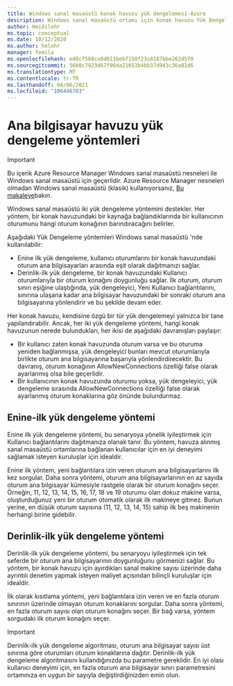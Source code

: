 ```yaml
---
title: Windows sanal masaüstü konak havuzu yük dengelemesi-Azure
description: Windows sanal masaüstü ortamı için konak havuzu Yük Dengeleme yöntemleri hakkında bilgi edinin.
author: Heidilohr
ms.topic: conceptual
ms.date: 10/12/2020
ms.author: helohr
manager: femila
ms.openlocfilehash: ed0cf568ca8d011beb7150f23c0187bbe262d5f0
ms.sourcegitcommit: 56b0c7923d67f96da21653b4bb37d943c36a81d6
ms.translationtype: MT
ms.contentlocale: tr-TR
ms.lasthandoff: 04/06/2021
ms.locfileid: "106446783"
---
```

# <a name="host-pool-load-balancing-methods"></a>Ana bilgisayar havuzu yük dengeleme yöntemleri

>[!IMPORTANT]
>Bu içerik Azure Resource Manager Windows sanal masaüstü nesneleri ile Windows sanal masaüstü için geçerlidir. Azure Resource Manager nesneleri olmadan Windows sanal masaüstü (klasik) kullanıyorsanız, [Bu makaleye](./virtual-desktop-fall-2019/host-pool-load-balancing-2019.md)bakın.

Windows sanal masaüstü iki yük dengeleme yöntemini destekler. Her yöntem, bir konak havuzundaki bir kaynağa bağlandıklarında bir kullanıcının oturumunu hangi oturum konağının barındıracağını belirler.

Aşağıdaki Yük Dengeleme yöntemleri Windows sanal masaüstü 'nde kullanılabilir:

- Enine ilk yük dengeleme, kullanıcı oturumlarını bir konak havuzundaki oturum ana bilgisayarları arasında eşit olarak dağıtmanızı sağlar.
- Derinlik-ilk yük dengeleme, bir konak havuzundaki Kullanıcı oturumlarıyla bir oturum konağını doygunluğu sağlar. İlk oturum, oturum sınırı eşiğine ulaştığında, yük dengeleyici, Yeni Kullanıcı bağlantılarını, sınırına ulaşana kadar ana bilgisayar havuzundaki bir sonraki oturum ana bilgisayarına yönlendirir ve bu şekilde devam eder.

Her konak havuzu, kendisine özgü bir tür yük dengelemeyi yalnızca bir tane yapılandırabilir. Ancak, her iki yük dengeleme yöntemi, hangi konak havuzunun nerede bulundukları, her ikisi de aşağıdaki davranışları paylaşır:

- Bir kullanıcı zaten konak havuzunda oturum varsa ve bu oturuma yeniden bağlanmışsa, yük dengeleyici bunları mevcut oturumlarıyla birlikte oturum ana bilgisayarına başarıyla yönlendirdirecektir. Bu davranış, oturum konağının AllowNewConnections özelliği false olarak ayarlanmış olsa bile geçerlidir.
- Bir kullanıcının konak havuzunda oturumu yoksa, yük dengeleyici, yük dengeleme sırasında AllowNewConnections özelliği false olarak ayarlanmış oturum konaklarına göz önünde bulundurmaz.

## <a name="breadth-first-load-balancing-method"></a>Enine-ilk yük dengeleme yöntemi

Enine ilk yük dengeleme yöntemi, bu senaryoya yönelik iyileştirmek için Kullanıcı bağlantılarını dağıtmanıza olanak tanır. Bu yöntem, havuza alınmış sanal masaüstü ortamlarına bağlanan kullanıcılar için en iyi deneyimi sağlamak isteyen kuruluşlar için idealdir.

Enine ilk yöntem, yeni bağlantılara izin veren oturum ana bilgisayarlarını ilk kez sorgular. Daha sonra yöntemi, oturum ana bilgisayarlarının en az sayıda oturum ana bilgisayar kümesiyle rastgele olarak bir oturum konağını seçer. Örneğin, 11, 12, 13, 14, 15, 16, 17, 18 ve 19 oturumu olan dokuz makine varsa, oluşturduğunuz yeni bir oturum otomatik olarak ilk makineye gitmez. Bunun yerine, en düşük oturum sayısına (11, 12, 13, 14, 15) sahip ilk beş makinenin herhangi birine gidebilir.

## <a name="depth-first-load-balancing-method"></a>Derinlik-ilk yük dengeleme yöntemi

Derinlik-ilk yük dengeleme yöntemi, bu senaryoyu iyileştirmek için tek seferde bir oturum ana bilgisayarının doygunluğunu görmenizi sağlar. Bu yöntem, bir konak havuzu için ayırdıkları sanal makine sayısı üzerinde daha ayrıntılı denetim yapmak isteyen maliyet açısından bilinçli kuruluşlar için idealdir.

İlk olarak kısıtlama yöntemi, yeni bağlantılara izin veren ve en fazla oturum sınırının üzerinde olmayan oturum konaklarını sorgular. Daha sonra yöntemi, en fazla oturum sayısı olan oturum konağını seçer. Bir bağ varsa, yöntem sorgudaki ilk oturum konağını seçer.

>[!IMPORTANT]
>Derinlik-ilk yük dengeleme algoritması, oturum ana bilgisayar sayısı üst sınırına göre oturumları oturum konaklarına dağıtır. Derinlik-ilk yük dengeleme algoritmasını kullandığınızda bu parametre gereklidir. En iyi olası kullanıcı deneyimi için, en fazla oturum ana bilgisayar sınırı parametresini ortamınıza en uygun bir sayıyla değiştirdiğinizden emin olun.